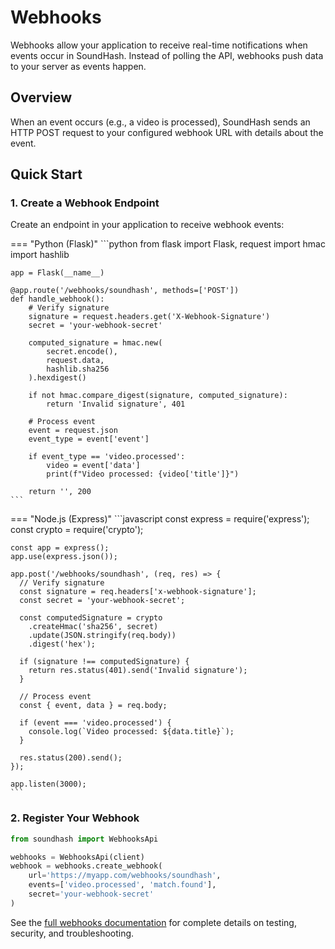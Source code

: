 # Webhooks

Webhooks allow your application to receive real-time notifications when events occur in SoundHash. Instead of polling the API, webhooks push data to your server as events happen.

## Overview

When an event occurs (e.g., a video is processed), SoundHash sends an HTTP POST request to your configured webhook URL with details about the event.

## Quick Start

### 1. Create a Webhook Endpoint

Create an endpoint in your application to receive webhook events:

=== "Python (Flask)"
    ```python
    from flask import Flask, request
    import hmac
    import hashlib
    
    app = Flask(__name__)
    
    @app.route('/webhooks/soundhash', methods=['POST'])
    def handle_webhook():
        # Verify signature
        signature = request.headers.get('X-Webhook-Signature')
        secret = 'your-webhook-secret'
        
        computed_signature = hmac.new(
            secret.encode(),
            request.data,
            hashlib.sha256
        ).hexdigest()
        
        if not hmac.compare_digest(signature, computed_signature):
            return 'Invalid signature', 401
        
        # Process event
        event = request.json
        event_type = event['event']
        
        if event_type == 'video.processed':
            video = event['data']
            print(f"Video processed: {video['title']}")
        
        return '', 200
    ```

=== "Node.js (Express)"
    ```javascript
    const express = require('express');
    const crypto = require('crypto');
    
    const app = express();
    app.use(express.json());
    
    app.post('/webhooks/soundhash', (req, res) => {
      // Verify signature
      const signature = req.headers['x-webhook-signature'];
      const secret = 'your-webhook-secret';
      
      const computedSignature = crypto
        .createHmac('sha256', secret)
        .update(JSON.stringify(req.body))
        .digest('hex');
      
      if (signature !== computedSignature) {
        return res.status(401).send('Invalid signature');
      }
      
      // Process event
      const { event, data } = req.body;
      
      if (event === 'video.processed') {
        console.log(`Video processed: ${data.title}`);
      }
      
      res.status(200).send();
    });
    
    app.listen(3000);
    ```

### 2. Register Your Webhook

```python
from soundhash import WebhooksApi

webhooks = WebhooksApi(client)
webhook = webhooks.create_webhook(
    url='https://myapp.com/webhooks/soundhash',
    events=['video.processed', 'match.found'],
    secret='your-webhook-secret'
)
```

See the [full webhooks documentation](testing.md) for complete details on testing, security, and troubleshooting.
